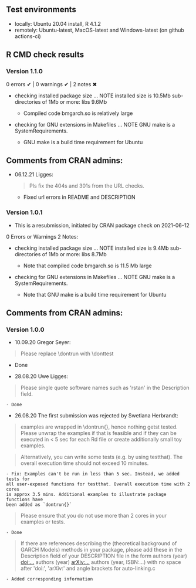 ## Test environments
* locally: Ubuntu 20.04 install, R 4.1.2
* remotely: Ubuntu-latest, MacOS-latest and Windows-latest (on github actions-ci)

  
## R CMD check results

### Version 1.1.0
0 errors ✔ | 0 warnings ✔ | 2 notes ✖

* checking installed package size ... NOTE
    installed size is 10.5Mb
    sub-directories of 1Mb or more:
      libs   9.6Mb

  - Compiled code bmgarch.so is relatively large

* checking for GNU extensions in Makefiles ... NOTE
  GNU make is a SystemRequirements.
  
  - GNU make is a build time requirement for Ubuntu
  
## Comments from CRAN admins:
* 06.12.21 Ligges:
  > Pls fix the 404s and 301s from the URL checks.
  - Fixed url errors in README and DESCRIPTION

### Version 1.0.1
* This is a resubmission, initiated by CRAN package check on 2021-06-12

0 Errors or Warnings
2 Notes:

* checking installed package size ... NOTE
    installed size is  9.4Mb
    sub-directories of 1Mb or more:
      libs   8.7Mb

  - Note that compiled code bmgarch.so is 11.5 Mb large

* checking for GNU extensions in Makefiles ... NOTE
  GNU make is a SystemRequirements.

  - Note that GNU make is a build time requirement for Ubuntu

## Comments from CRAN admins:


### Version 1.0.0
* 10.09.20 Gregor Seyer: 
> Please replace \dontrun with \donttest
  
  - Done

* 28.08.20 Uwe Ligges: 
> Please single quote software names such as 'rstan' in the Description field.

	- Done


* 26.08.20 The first submission was rejected by Swetlana Herbrandt:

> examples are wrapped in \dontrun{}, hence nothing getst 
> tested. Please unwrap the examples if that is feasible and if they can
> be executed in < 5 sec for each Rd file or create additionally small toy
> examples.

> Alternatively, you can write some tests (e.g. by using testthat). The
> overall execution time should not exceed 10 minutes.

	- Fix: Examples can't be run in less than 5 sec. Instead, we added tests for
	all user-exposed functions for testthat. Overall execution time with 2 cores
	is approx 3.5 mins. Additional examples to illustrate package functions have
	been added as `dontrun{}`

> Please ensure that you do not use more than 2 cores in your examples or
> tests.

	- Done

> If there are references describing the (theoretical background of GARCH
> Models) methods in your package, please add these in the Description
> field of your DESCRIPTION file in the form
> authors (year) <doi:...>
> authors (year) <arXiv:...>
> authors (year, ISBN:...)
> with no space after 'doi:', 'arXiv:' and angle brackets for auto-linking.c

	- Added corresponding information
